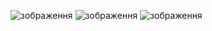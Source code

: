 ![зображення](https://github.com/EgorSafuanovWork/HWWebApplication3/assets/150459399/0681cc85-e14f-4531-95c0-d4c361cdcad0)
![зображення](https://github.com/EgorSafuanovWork/HWWebApplication3/assets/150459399/37042e5b-4a16-4d17-8e95-d8f6a4538aae)
![зображення](https://github.com/EgorSafuanovWork/HWWebApplication3/assets/150459399/f7544d15-f441-4380-be4d-a09f2fb7d443)
